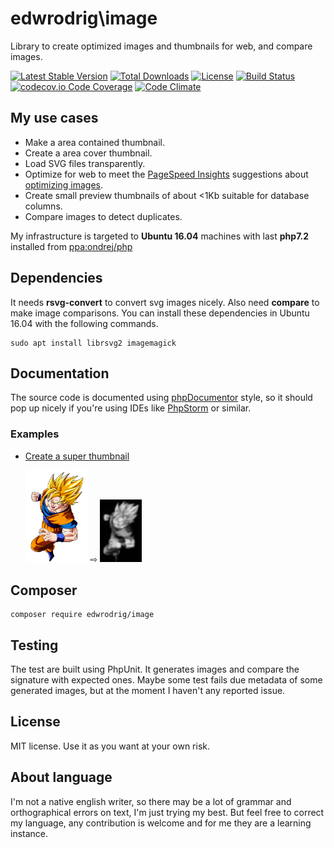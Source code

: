edwrodrig\image 
========
Library to create optimized images and thumbnails for web, and compare images.

[![Latest Stable Version](https://poser.pugx.org/edwrodrig/image/v/stable)](https://packagist.org/packages/edwrodrig/image)
[![Total Downloads](https://poser.pugx.org/edwrodrig/image/downloads)](https://packagist.org/packages/edwrodrig/image)
[![License](https://poser.pugx.org/edwrodrig/image/license)](https://packagist.org/packages/edwrodrig/image)
[![Build Status](https://travis-ci.org/edwrodrig/image.svg?branch=master)](https://travis-ci.org/edwrodrig/image)
[![codecov.io Code Coverage](https://codecov.io/gh/edwrodrig/image/branch/master/graph/badge.svg)](https://codecov.io/github/edwrodrig/image?branch=master)
[![Code Climate](https://codeclimate.com/github/edwrodrig/image/badges/gpa.svg)](https://codeclimate.com/github/edwrodrig/image)


## My use cases

 * Make a area contained thumbnail.
 * Create a area cover thumbnail.
 * Load SVG files transparently.
 * Optimize for web to meet the [PageSpeed Insights](https://developers.google.com/speed/pagespeed/insights) suggestions about [optimizing images](https://developers.google.com/speed/docs/insights/OptimizeImages).
 * Create small preview thumbnails of about <1Kb suitable for database columns.
 * Compare images to detect duplicates.
 
 My infrastructure is targeted to __Ubuntu 16.04__ machines with last __php7.2__ installed from [ppa:ondrej/php](https://launchpad.net/~ondrej/+archive/ubuntu/php)

## Dependencies
It needs __rsvg-convert__ to convert svg images nicely. Also need __compare__ to make image comparisons.
You can install these dependencies in Ubuntu 16.04 with the following commands.
```
sudo apt install librsvg2 imagemagick
```

## Documentation
The source code is documented using [phpDocumentor](http://docs.phpdoc.org/references/phpdoc/basic-syntax.html) style,
so it should pop up nicely if you're using IDEs like [PhpStorm](https://www.jetbrains.com/phpstorm) or similar.

### Examples

* [Create a super thumbnail](https://github.com/edwrodrig/image/blob/master/examples/create_super_thumbnail.php)

  <img width="100" alt="Original" src="https://raw.githubusercontent.com/edwrodrig/image/master/tests/files/original/ssj.png">
  ⇨
  <img alt="Target" src="https://raw.githubusercontent.com/edwrodrig/image/master/tests/files/expected/ssj_thumb.jpg">

  
    

## Composer
```
composer require edwrodrig/image
```

## Testing
The test are built using PhpUnit. It generates images and compare the signature with expected ones. Maybe some test fails due metadata of some generated images, but at the moment I haven't any reported issue.

## License
MIT license. Use it as you want at your own risk.

## About language
I'm not a native english writer, so there may be a lot of grammar and orthographical errors on text, I'm just trying my best. But feel free to correct my language, any contribution is welcome and for me they are a learning instance.

